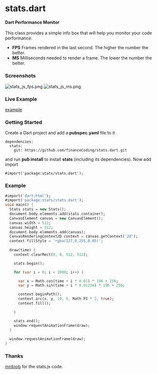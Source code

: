 stats.dart
==========

#### Dart Performance Monitor ####

This class provides a simple info box that will help you monitor your code performance.

* **FPS** Frames rendered in the last second. The higher the number the better.
* **MS** Milliseconds needed to render a frame. The lower the number the better.

### Screenshots ###

![stats_js_fps.png](http://financeCoding.github.com/stats.dart/asset/stats_dart_fps.png)
![stats_js_ms.png](http://financeCoding.github.com/stats.dart/asset/stats_dart_ms.png)

### Live Example ###

[example](http://financeCoding.github.com/stats.dart/examples/basic/statsdart.html)

### Getting Started ###
Create a Dart project and add a **pubspec.yaml** file to it

```
dependencies:
  stats:
    git: https://github.com/financeCoding/stats.dart.git
```
and run **pub install** to install **stats** (including its dependencies). Now add import

```
#import('package:stats/stats.dart');
```

### Example ###

```dart
#import('dart:html');
#import('package:stats/stats.dart');
void main() {
  Stats stats = new Stats();
  document.body.elements.add(stats.container);
  CanvasElement canvas = new CanvasElement();
  canvas.width = 512;
  canvas.height = 512;
  document.body.elements.add(canvas);
  CanvasRenderingContext2D context = canvas.getContext('2d');
  context.fillStyle = 'rgba(127,0,255,0.05)';
  
  draw(time) {
    context.clearRect(0, 0, 512, 512);

    stats.begin();

    for (var i = 0; i < 2000; i++) {

      var x = Math.cos(time + i * 0.01) * 196 + 256;
      var y = Math.sin(time + i * 0.01234) * 196 + 256;

      context.beginPath();
      context.arc(x, y, 10, 0, Math.PI * 2, true);
      context.fill();

    }

    stats.end();
    window.requestAnimationFrame(draw);
  }
  
  window.requestAnimationFrame(draw);
}
```

### Thanks ###
[mrdoob](http://mrdoob.github.com/stats.js/) for the stats.js code. 
